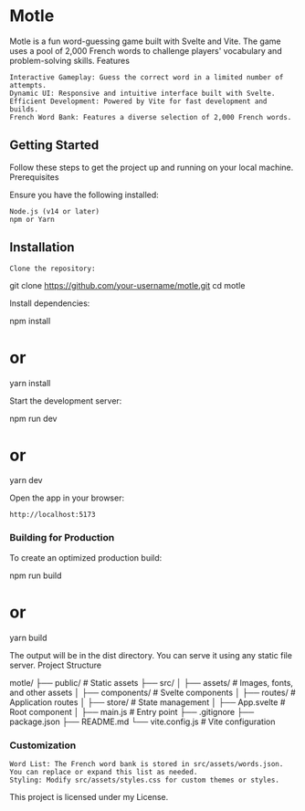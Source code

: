 # Motle

Motle is a fun word-guessing game built with Svelte and Vite. The game uses a pool of 2,000 French words to challenge players' vocabulary and problem-solving skills.
Features

    Interactive Gameplay: Guess the correct word in a limited number of attempts.
    Dynamic UI: Responsive and intuitive interface built with Svelte.
    Efficient Development: Powered by Vite for fast development and builds.
    French Word Bank: Features a diverse selection of 2,000 French words.

## Getting Started

Follow these steps to get the project up and running on your local machine.
Prerequisites

Ensure you have the following installed:

    Node.js (v14 or later)
    npm or Yarn

## Installation

    Clone the repository:

git clone https://github.com/your-username/motle.git
cd motle

Install dependencies:

npm install
# or
yarn install

Start the development server:

npm run dev
# or
yarn dev

Open the app in your browser:

    http://localhost:5173

### Building for Production

To create an optimized production build:

npm run build
# or
yarn build

The output will be in the dist directory. You can serve it using any static file server.
Project Structure

motle/
├── public/         # Static assets
├── src/
│   ├── assets/     # Images, fonts, and other assets
│   ├── components/ # Svelte components
│   ├── routes/     # Application routes
│   ├── store/      # State management
│   ├── App.svelte  # Root component
│   ├── main.js     # Entry point
├── .gitignore
├── package.json
├── README.md
└── vite.config.js  # Vite configuration

### Customization

    Word List: The French word bank is stored in src/assets/words.json. You can replace or expand this list as needed.
    Styling: Modify src/assets/styles.css for custom themes or styles.

This project is licensed under my License.
